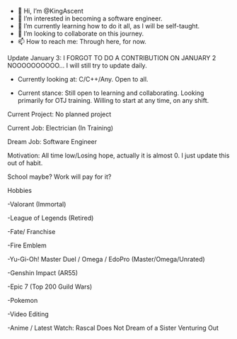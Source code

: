 - 👋 Hi, I’m @KingAscent
- 👀 I’m interested in becoming a software engineer.
- 🌱 I’m currently learning how to do it all, as I will be self-taught.
- 💞️ I’m looking to collaborate on this journey.
- 📫 How to reach me: Through here, for now. 

Update January 3: I FORGOT TO DO A CONTRIBUTION ON JANUARY 2 NOOOOOOOOOO... I will still try to update daily.
- Currently looking at: C/C++/Any. Open to all.

- Current stance: Still open to learning and collaborating. Looking primarily for OTJ training. Willing to start at any time, on any shift. 

Current Project: No planned project

Current Job: Electrician (In Training)

Dream Job: Software Engineer

Motivation: All time low/Losing hope, actually it is almost 0. I just update this out of habit. 

School maybe? Work will pay for it?

Hobbies

-Valorant (Immortal)

-League of Legends (Retired)

-Fate/ Franchise

-Fire Emblem

-Yu-Gi-Oh! Master Duel / Omega / EdoPro (Master/Omega/Unrated)

-Genshin Impact (AR55)

-Epic 7 (Top 200 Guild Wars)

-Pokemon

-Video Editing

-Anime / Latest Watch: Rascal Does Not Dream of a Sister Venturing Out
<!---
KingAscent/KingAscent is a ✨ special ✨ repository because its `README.md` (this file) appears on your GitHub profile.
You can click the Preview link to take a look at your changes.
--->
